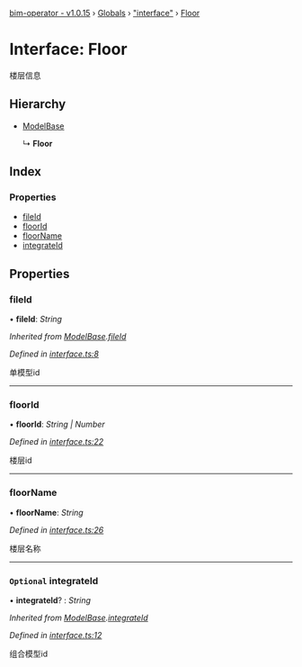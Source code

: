 [bim-operator - v1.0.15](../README.md) › [Globals](../globals.md) › ["interface"](../modules/_interface_.md) › [Floor](_interface_.floor.md)

# Interface: Floor

楼层信息

## Hierarchy

* [ModelBase](_interface_.modelbase.md)

  ↳ **Floor**

## Index

### Properties

* [fileId](_interface_.floor.md#fileid)
* [floorId](_interface_.floor.md#floorid)
* [floorName](_interface_.floor.md#floorname)
* [integrateId](_interface_.floor.md#optional-integrateid)

## Properties

###  fileId

• **fileId**: *String*

*Inherited from [ModelBase](_interface_.modelbase.md).[fileId](_interface_.modelbase.md#fileid)*

*Defined in [interface.ts:8](https://github.com/youkaisteve/bim-operator/blob/21eefcc/src/interface.ts#L8)*

单模型id

___

###  floorId

• **floorId**: *String | Number*

*Defined in [interface.ts:22](https://github.com/youkaisteve/bim-operator/blob/21eefcc/src/interface.ts#L22)*

楼层id

___

###  floorName

• **floorName**: *String*

*Defined in [interface.ts:26](https://github.com/youkaisteve/bim-operator/blob/21eefcc/src/interface.ts#L26)*

楼层名称

___

### `Optional` integrateId

• **integrateId**? : *String*

*Inherited from [ModelBase](_interface_.modelbase.md).[integrateId](_interface_.modelbase.md#optional-integrateid)*

*Defined in [interface.ts:12](https://github.com/youkaisteve/bim-operator/blob/21eefcc/src/interface.ts#L12)*

组合模型id
